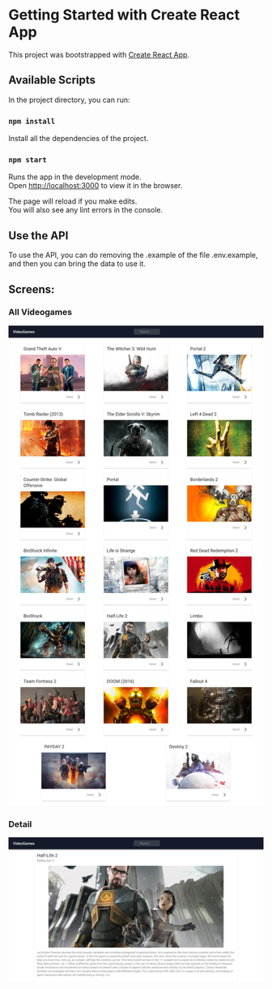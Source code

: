 # Getting Started with Create React App

This project was bootstrapped with [Create React App](https://github.com/facebook/create-react-app).

## Available Scripts

In the project directory, you can run:

### `npm install`

Install all the dependencies of the project.
### `npm start`

Runs the app in the development mode.\
Open [http://localhost:3000](http://localhost:3000) to view it in the browser.

The page will reload if you make edits.\
You will also see any lint errors in the console.

## Use the API

To use the API, you can do removing the .example of the file .env.example, and then you can bring the data to use it.

## Screens:

### All Videogames 

![Image of all videogames](Videogames.png)

### Detail 

![Image Detail Videogame](DetailVideogame.png)
